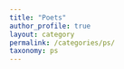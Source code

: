 ```yaml
---
title: "Poets"
author_profile: true
layout: category
permalink: /categories/ps/
taxonomy: ps
---
```

